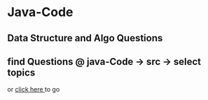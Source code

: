# Java-Code

## Data Structure and Algo Questions

## find Questions @ java-Code -> src -> select topics

or <a href = "https://github.com/i-sachinkumar/Java-Code/tree/master/src"> click here </a> to go
